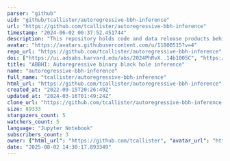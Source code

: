 ```yaml
---
parser: "github"
uid: "github/tcallister/autoregressive-bbh-inference"
url: "https://github.com/tcallister/autoregressive-bbh-inference"
timestamp: "2024-06-02 00:37:52.451744"
description: "This repository holds code and data release products behind the paper A parameter-free tour of the binary black hole population"
avatar: "https://avatars.githubusercontent.com/u/11800515?v=4"
repo_url: "https://github.com/tcallister/autoregressive-bbh-inference"
doi: ["https://ui.adsabs.harvard.edu/abs/2024PhRvX..14b1005C", "https://ui.adsabs.harvard.edu/abs/2024ascl.soft05016C/abstract"]
title: "ABBHI: Autoregressive binary black hole inference"
name: "autoregressive-bbh-inference"
full_name: "tcallister/autoregressive-bbh-inference"
html_url: "https://github.com/tcallister/autoregressive-bbh-inference"
created_at: "2022-09-15T20:26:49Z"
updated_at: "2024-03-16T01:49:24Z"
clone_url: "https://github.com/tcallister/autoregressive-bbh-inference.git"
size: 89333
stargazers_count: 5
watchers_count: 5
language: "Jupyter Notebook"
subscribers_count: 3
owner: {"html_url": "https://github.com/tcallister", "avatar_url": "https://avatars.githubusercontent.com/u/11800515?v=4", "login": "tcallister", "type": "User"}
date: "2025-08-02 14:30:17.893349"
---
```


